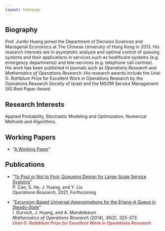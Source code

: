 ```yaml
---
layout: homepage
---
```


## Biography

Prof. Junfei Huang joined the Department of Decision Sciences and Managerial Economics at The Chinese University of Hong Kong in 2013. His research interests are in asymptotic analysis and optimal control of queuing systems and their applications in services such as healthcare systems (e.g. emergency departments) and tele-services (e.g. telephone call centres). His work has been published in journals such as <i>Operations Research</i> and <i>Mathematics of Operations Research</i>. His research awards include the Uriel G. Rothblum Prize for Excellent Work in Operations Research by the Operations Research Society of Israel and the MSOM Service Management SIG Best Paper Award.

## Research Interests

Applied Probability, Stochastic Modeling and Optimization, Numerical Methods and Algorithms.
## Working Papers

- "[A Working Paper](https://rdcu.be/cc2CP)" 
## Publications

- "[To Pool or Not to Pool: Queueing Design for Large-Scale Service Systems](https://doi.org/10.1287/opre.2019.1976)"
  <br>
  P. Cao, S. He, J. Huang, and Y. Liu
  <br>
  *Operations Research*, 2021, Forthcoming

- "[Excursion-Based Universal Approximations for the Erlang-A Queue in Steady-State](https://doi.org/10.1287/moor.2013.0606)"
  <br>
  I. Gurvich, J. Huang, and A. Mandelbaum
  <br>
  *Mathematics of Operations Research* (2014), 39(2), 325-373.
  <br>
  <strong>
  <i style="color:#e74d3c">**Uriel G. Rothblum Prize for Excellent Work in Operations Research**</i>
  </strong>